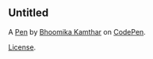 Untitled
--------


A [Pen](https://codepen.io/Bhoomika-Kamthar/pen/JojJzMj) by [Bhoomika Kamthar](https://codepen.io/Bhoomika-Kamthar) on [CodePen](https://codepen.io).

[License](https://codepen.io/license/pen/JojJzMj).
